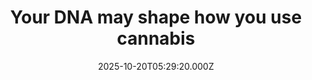 ---
title: "Your DNA may shape how you use cannabis"
date: 2025-10-20T05:29:20.000Z
category: Health
externalLink: "https://www.sciencedaily.com/releases/2025/10/251019120518.htm"
image: ""
excerpt: "A major collaboration between UC San Diego and 23andMe identified genes that shape cannabis use behaviors. The study linked the CADM2 and GRM3 genes to cannabis use and connected these patterns to more than 100 traits across mental and physical health. Researchers say understanding these genetic influences could help prevent cannabis use disorder and guide future therapies.…"
---